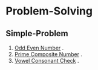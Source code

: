 # Problem-Solving

## Simple-Problem

1. [Odd Even Number](./Simple-Problem/odd_even.py) .
2. [Prime Composite Number](./Simple-Problem/prime_composite.py) .
3. [Vowel Consonant Check](./Simple-Problem/vowel_consonant.py) .






